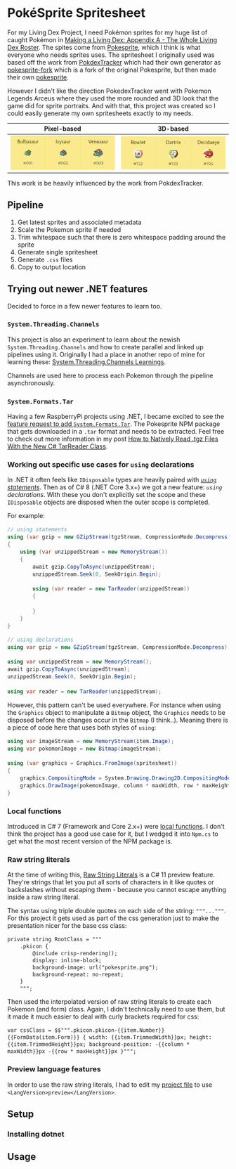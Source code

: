 # PokéSprite Spritesheet
For my Living Dex Project, I need Pokémon sprites for my huge list of caught Pokémon in [Making a Living Dex: Appendix A - The Whole Living Dex Roster](https://www.nikouusitalo.com/blog/making-a-living-dex-appendix-a-the-whole-living-dex-roster/). The spites come from [Pokesprite](https://github.com/msikma/pokesprite), which I think is what everyone who needs sprites uses. The spritesheet I originally used was based off the work from [PokdexTracker](https://pokedextracker.com/) which had their own generator as [pokesprite-fork](https://github.com/pokedextracker/pokesprite-fork) which is a fork of the original Pokesprite, but then made their own [pokesprite](https://github.com/pokedextracker/pokesprite).

However I didn't like the direction PokedexTracker went with Pokemon Legends Arceus where they used the more rounded and 3D look that the game did for sprite portraits. And with that, this project was created so I could easily generate my own spritesheets exactly to my needs. 

| Pixel-based                                    | 3D-based                                    |
| ---------------------------------------------- | ------------------------------------------- |
| ![image](docs/pokdextracker-pixel-sprites.png) | ![image](docs/pokdextracker-3d-sprites.png) |
                                                

This work is be heavily influenced by the work from PokdexTracker. 

## Pipeline

1. Get latest sprites and associated metadata
1. Scale the Pokemon sprite if needed 
1. Trim whitespace such that there is zero whitespace padding around the sprite
1. Generate single spritesheet
1. Generate `.css` files
1. Copy to output location

## Trying out newer .NET features
Decided to force in a few newer features to learn too. 

### `System.Threading.Channels`
This project is also an experiment to learn about the newish `System.Threading.Channels` and how to create parallel and linked up pipelines using it. Originally I had a place in another repo of mine for learning these: [System.Threading.Channels Learnings](https://github.com/nikouu/System.Threading.Channels-Learnings).

Channels are used here to process each Pokemon through the pipeline asynchronously.

### `System.Formats.Tar`
Having a few RaspberryPi projects using .NET, I became excited to see the [feature request to add `System.Formats.Tar`](https://github.com/dotnet/runtime/issues/65951). The Pokesprite NPM package that gets downloaded in a `.tar` format and needs to be extracted. Feel free to check out more information in my post [How to Natively Read .tgz Files With the New C# TarReader Class](https://www.nikouusitalo.com/how-to-natively-read-tgz-files-with-the-new-c-tarreader-class/).

### Working out specific use cases for `using` declarations
In .NET it often feels like `IDisposable` types are heavily paired with _[`using` statements](https://docs.microsoft.com/en-us/dotnet/csharp/language-reference/keywords/using-statement)_. Then as of C# 8 (.NET Core 3.x+) we got a new feature: _`using` declarations_. With these you don't explicitly set the scope and these `IDisposable` objects are disposed when the outer scope is completed. 

For example:

```csharp
// using statements
using (var gzip = new GZipStream(tgzStream, CompressionMode.Decompress))
{
	using (var unzippedStream = new MemoryStream())
	{
		await gzip.CopyToAsync(unzippedStream);
		unzippedStream.Seek(0, SeekOrigin.Begin);

		using (var reader = new TarReader(unzippedStream))
		{

		}
	}
}
```

```csharp
// using declarations
using var gzip = new GZipStream(tgzStream, CompressionMode.Decompress);

using var unzippedStream = new MemoryStream();
await gzip.CopyToAsync(unzippedStream);
unzippedStream.Seek(0, SeekOrigin.Begin);

using var reader = new TarReader(unzippedStream);
```

However, this pattern can't be used everywhere. For instance when using the `Graphics` object to manipulate a `Bitmap` object, the `Graphics` needs to be disposed before the changes occur in the `Bitmap` (I think..). Meaning there is a piece of code here that uses both styles of `using`:

```csharp
using var imageStream = new MemoryStream(item.Image);
using var pokemonImage = new Bitmap(imageStream);

using (var graphics = Graphics.FromImage(spritesheet))
{
	graphics.CompositingMode = System.Drawing.Drawing2D.CompositingMode.SourceOver;
	graphics.DrawImage(pokemonImage, column * maxWidth, row * maxHeight);
}   
```

### Local functions
Introduced in C# 7 (Framework and Core 2.x+) were [local functions](https://docs.microsoft.com/en-us/dotnet/csharp/programming-guide/classes-and-structs/local-functions). I don't think the project has a good use case for it, but I wedged it into `Npm.cs` to get what the most recent version of the NPM package is. 

### Raw string literals
At the time of writing this, [Raw String Literals](https://devblogs.microsoft.com/dotnet/csharp-11-preview-updates/) is a C# 11 preview feature. They're strings that let you put all sorts of characters in it like quotes or backslashes without escaping them - because you cannot escape anything inside a raw string literal. 

The syntax using triple double quotes on each side of the string: `"""..."""`. For this project it gets used as part of the css generation just to make the presentation nicer for the base css class:
```
private string RootClass = """
    .pkicon {
        @include crisp-rendering();
        display: inline-block;
        background-image: url("pokesprite.png");
        background-repeat: no-repeat;
    }
    """;
```

Then used the interpolated version of raw string literals to create each Pokemon (and form) class. Again, I didn't technically need to use them, but it made it much easier to deal with curly brackets required for css:
```
var cssClass = $$""".pkicon.pkicon-{{item.Number}}{{FormData(item.Form)}} { width: {{item.TrimmedWidth}}px; height: {{item.TrimmedHeight}}px; background-position: -{{column * maxWidth}}px -{{row * maxHeight}}px }""";

```

### Preview language features
In order to use the raw string literals, I had to edit my [project file](https://docs.microsoft.com/en-us/dotnet/csharp/language-reference/configure-language-version#edit-the-project-file) to use `<LangVersion>preview</LangVersion>`.



## Setup

### Installing dotnet

## Usage


